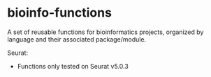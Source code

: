 # bioinfo-functions
A set of reusable functions for bioinformatics projects, organized by language and their associated package/module.  

Seurat:
- Functions only tested on Seurat v5.0.3
